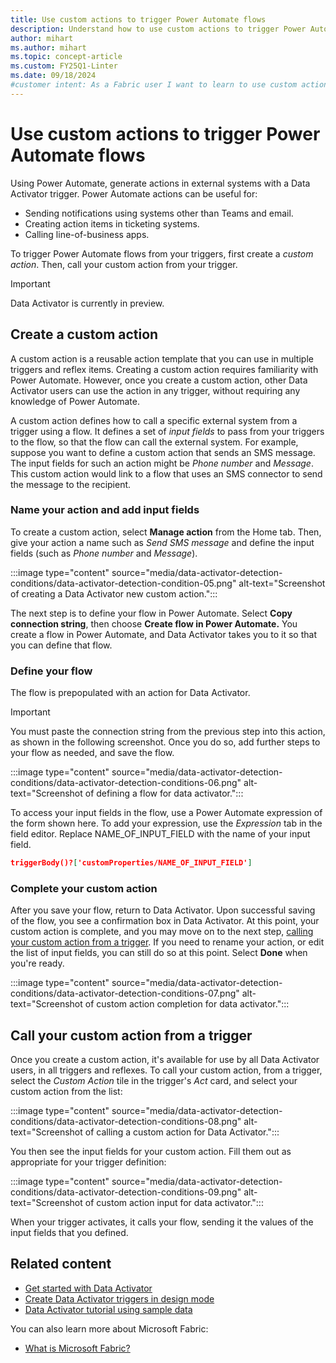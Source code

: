 ```yaml
---
title: Use custom actions to trigger Power Automate flows
description: Understand how to use custom actions to trigger Power Automate flows with Data Activator and achieve seamless integration between systems.
author: mihart
ms.author: mihart
ms.topic: concept-article
ms.custom: FY25Q1-Linter
ms.date: 09/18/2024
#customer intent: As a Fabric user I want to learn to use custom actions to trigger Power Automate flows.
---
```


# Use custom actions to trigger Power Automate flows

Using Power Automate, generate actions in external systems with a Data Activator trigger. Power Automate actions can be useful for:

* Sending notifications using systems other than Teams and email.
* Creating action items in ticketing systems.
* Calling line-of-business apps.

To trigger Power Automate flows from your triggers, first create a *custom action*. Then, call your custom action from your trigger.

> [!IMPORTANT]
> Data Activator is currently in preview.

## Create a custom action

A custom action is a reusable action template that you can use in multiple triggers and reflex items. Creating a custom action requires familiarity with Power Automate. However, once you create a custom action, other Data Activator users can use the action in any trigger, without requiring any knowledge of Power Automate.

A custom action defines how to call a specific external system from a trigger using a flow. It defines a set of *input fields* to pass from your triggers to the flow, so that the flow can call the external system. For example, suppose you want to define a custom action that sends an SMS message. The input fields for such an action might be *Phone number* and *Message*. This custom action would link to a flow that uses an SMS connector to send the message to the recipient.

### Name your action and add input fields

To create a custom action, select **Manage action** from the Home tab. Then, give your action a name such as *Send SMS message* and define the input fields (such as *Phone number* and *Message*).

:::image type="content" source="media/data-activator-detection-conditions/data-activator-detection-condition-05.png" alt-text="Screenshot of creating a Data Activator new custom action.":::

The next step is to define your flow in Power Automate. Select **Copy connection string**, then choose **Create flow in Power Automate.** You create a flow in Power Automate, and Data Activator takes you to it so that you can define that flow.

### Define your flow

The flow is prepopulated with an action for Data Activator.

> [!IMPORTANT]
> You must paste the connection string from the previous step into this action, as shown in the following screenshot. Once you do so, add further steps to your flow as needed, and save the flow.

:::image type="content" source="media/data-activator-detection-conditions/data-activator-detection-conditions-06.png" alt-text="Screenshot of defining a flow for data activator.":::

To access your input fields in the flow, use a Power Automate expression of the form shown here. To add your expression, use the *Expression* tab in the field editor. Replace NAME\_OF\_INPUT\_FIELD with the name of
your input field.

```json
triggerBody()?['customProperties/NAME_OF_INPUT_FIELD']
```

### Complete your custom action

After you save your flow, return to Data Activator. Upon successful saving of the flow, you see a confirmation box in Data Activator. At this point, your custom action is complete, and you may move on to the next step, [calling your custom action from a trigger](#call-your-custom-action-from-a-trigger). If you need to rename your action, or edit the list of input fields, you can still do so at this point. Select **Done** when you're ready.

:::image type="content" source="media/data-activator-detection-conditions/data-activator-detection-conditions-07.png" alt-text="Screenshot of custom action completion for data activator.":::

## Call your custom action from a trigger

Once you create a custom action, it's available for use by all Data Activator users, in all triggers and reflexes. To call your custom action, from a trigger, select the *Custom Action* tile in the trigger's *Act* card, and select your custom action from the list:

:::image type="content" source="media/data-activator-detection-conditions/data-activator-detection-conditions-08.png" alt-text="Screenshot of calling a custom action for Data Activator.":::

You then see the input fields for your custom action. Fill them out as appropriate for your trigger definition:

:::image type="content" source="media/data-activator-detection-conditions/data-activator-detection-conditions-09.png" alt-text="Screenshot of custom action input for data activator.":::

When your trigger activates, it calls your flow, sending it the values of the input fields that you defined.

## Related content

* [Get started with Data Activator](data-activator-get-started.md)
* [Create Data Activator triggers in design mode](data-activator-create-triggers-design-mode.md)
* [Data Activator tutorial using sample data](data-activator-tutorial.md)

You can also learn more about Microsoft Fabric:

* [What is Microsoft Fabric?](../get-started/microsoft-fabric-overview.md)
